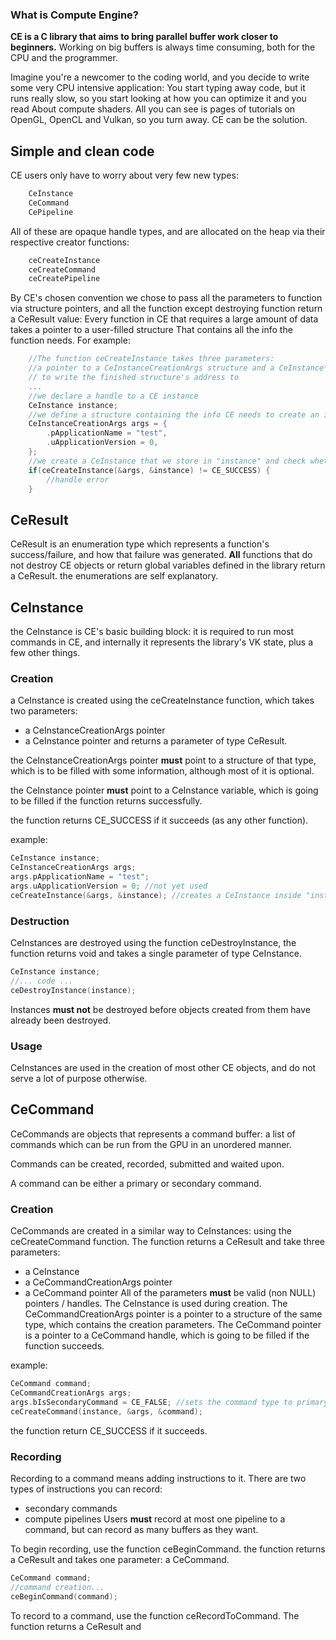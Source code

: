 
### What is Compute Engine?
**CE is a C library that aims to bring parallel buffer work closer to beginners.**
Working on big buffers is always time consuming, both for the CPU and the programmer.

Imagine you're a newcomer to the coding world, and you decide to write some very CPU intensive application:
You start typing away code, but it runs really slow, so you start looking at how you can optimize it and you read 
About compute shaders. 
All you can see is pages of tutorials on OpenGL, OpenCL and Vulkan, so you turn away.
CE can be the solution.

## Simple and clean code
CE users only have to worry about very few new types:
```C
    CeInstance
    CeCommand
    CePipeline
```
All of these are opaque handle types, and are allocated on the heap via their respective creator functions:
```C
    ceCreateInstance
    ceCreateCommand
    ceCreatePipeline
```
 By CE's chosen convention we chose to pass all the parameters to function via structure pointers,
 and all the function except destroying function return a CeResult value:
 Every function in CE that requires a large amount of data takes a pointer to a user-filled structure
 That contains all the info the function needs.
 For example:
 
```C
    //The function ceCreateInstance takes three parameters:
    //a pointer to a CeInstanceCreationArgs structure and a CeInstance*
    // to write the finished structure's address to
    ...
    //we declare a handle to a CE instance
    CeInstance instance;
    //we define a structure containing the info CE needs to create an instance
    CeInstanceCreationArgs args = {
	    .pApplicationName = "test",
	    .uApplicationVersion = 0,
	};
	//we create a CeInstance that we store in "instance" and check whether creation succeeded
	if(ceCreateInstance(&args, &instance) != CE_SUCCESS) {
		//handle error
	}
```
## CeResult

CeResult is an enumeration type which represents a function's success/failure,
and how that failure was generated.
**All** functions that do not destroy CE objects or return global variables defined in the library return a CeResult.
the enumerations are self explanatory.

## CeInstance

the CeInstance is CE's basic building block: it is required to run most commands in CE,
and internally it represents the library's VK state, plus a few other things.

### Creation

a CeInstance is created using the ceCreateInstance function, which takes two parameters:
- a CeInstanceCreationArgs pointer
- a CeInstance pointer
and returns a parameter of type CeResult.

the CeInstanceCreationArgs pointer **must** point to a structure of that type, which
is to be filled with some information, although most of it is optional.

the CeInstance pointer **must** point to a CeInstance variable, which is going to be filled 
if the function returns successfully.

the function returns CE_SUCCESS if it succeeds (as any other function).

example:
```C
CeInstance instance;
CeInstanceCreationArgs args;
args.pApplicationName = "test";
args.uApplicationVersion = 0; //not yet used
ceCreateInstance(&args, &instance); //creates a CeInstance inside "instance" using CeInstanceCreationArgs "args"
```

### Destruction

CeInstances are destroyed using the function ceDestroyInstance,
the function returns void and takes a single parameter of type CeInstance.

```C
CeInstance instance;
//... code ...
ceDestroyInstance(instance);
```

Instances **must not** be destroyed before objects created from them have already been destroyed.

### Usage

CeInstances are used in the creation of most other CE objects, and do not serve a lot of purpose otherwise.

## CeCommand

CeCommands are objects that represents a command buffer: a list of commands which can be run from the GPU
in an unordered manner.

Commands can be created, recorded, submitted and waited upon.

A command can be either a primary or secondary command.

### Creation

CeCommands are created in a similar way to CeInstances: using the ceCreateCommand function.
The function returns a CeResult and take three parameters:
- a CeInstance
- a CeCommandCreationArgs pointer
- a CeCommand pointer
All of the parameters **must** be valid (non NULL) pointers / handles.
The CeInstance is used during creation.
The CeCommandCreationArgs pointer is a pointer to a structure of the same type, which contains the creation parameters.
The CeCommand pointer is a pointer to a CeCommand handle, which is going to be filled if the function succeeds.

example:
```C
CeCommand command;
CeCommandCreationArgs args;
args.bIsSecondaryCommand = CE_FALSE; //sets the command type to primary
ceCreateCommand(instance, &args, &command);
```
the function return CE_SUCCESS if it succeeds.

### Recording

Recording to a command means adding instructions to it.
There are two types of instructions you can record: 
- secondary commands
- compute pipelines
Users **must** record at most one pipeline to a command, but can record as many buffers as they want.

To begin recording, use the function ceBeginCommand.
the function returns a CeResult and takes one parameter: a CeCommand.
```C
CeCommand command;
//command creation...
ceBeginCommand(command);
```
To record to a command, use the function ceRecordToCommand.
The function returns a CeResult and 